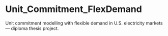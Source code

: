 # Unit_Commitment_FlexDemand
Unit commitment modelling with flexible demand in U.S. electricity markets — diploma thesis project.

